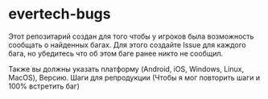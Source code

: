 # evertech-bugs

Этот репозитарий создан для того чтобы у игроков была возможность сообщать о найденных багах. Для этого создайте Issue для каждого бага, но убедитесь что об этом баге ранее никто не сообщил.

Также вы должны указать платформу (Android, iOS, Windows, Linux, MacOS), Версию. Шаги для репродукции (Чтобы я мог повторить шаги и 100% встретить баг)

